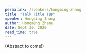 ```yaml
---
permalink: /speakers/hongming-zhang
title: "Talk Title TBD"
speaker: Hongming Zhang
author: Hongming Zhang
date: Sept 30, 2020
read_time: true
---
```


(Abstract to come!)

